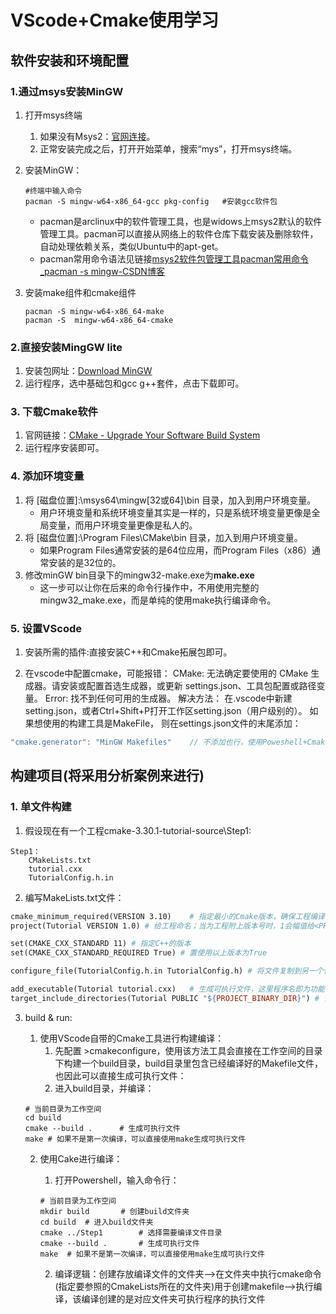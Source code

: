 # VScode+Cmake使用学习

## 软件安装和环境配置

### 1.通过msys安装MinGW

 1. 打开msys终端

     1. 如果没有Msys2：[官网连接](https://www.msys2.org/)。
     2. 正常安装完成之后，打开开始菜单，搜索“mys”，打开msys终端。

 2. 安装MinGW：

    ```shell
    #终端中输入命令
    pacman -S mingw-w64-x86_64-gcc pkg-config	#安装gcc软件包
    ```

    - pacman是arclinux中的软件管理工具，也是widows上msys2默认的软件管理工具。pacman可以直接从网络上的软件仓库下载安装及删除软件，自动处理依赖关系，类似Ubuntu中的apt-get。
    - pacman常用命令语法见链接[msys2软件包管理工具pacman常用命令_pacman -s mingw-CSDN博客](https://blog.csdn.net/hustlei/article/details/86687621)

 3. 安装make组件和cmake组件

    ```shell
    pacman -S mingw-w64-x86_64-make
    pacman -S  mingw-w64-x86_64-cmake
    ```

### 2.直接安装MingGW lite

1. 安装包网址：[Download MinGW](https://sourceforge.net/projects/mingw/files/latest/download)
2. 运行程序，选中基础包和gcc g++套件，点击下载即可。

### 3. 下载Cmake软件

1. 官网链接：[CMake - Upgrade Your Software Build System](https://cmake.org/)
2. 运行程序安装即可。

### 4. 添加环境变量

1. 将 [磁盘位置]:\msys64\mingw[32或64]\bin 目录，加入到用户环境变量。
   - 用户环境变量和系统环境变量其实是一样的，只是系统环境变量更像是全局变量，而用户环境变量更像是私人的。
2. 将 [磁盘位置]:\Program Files\CMake\bin 目录，加入到用户环境变量。
   - 如果Program Files通常安装的是64位应用，而Program Files（x86）通常安装的是32位的。
3. 修改minGW bin目录下的mingw32-make.exe为**make.exe**
   - 这一步可以让你在后来的命令行操作中，不用使用完整的mingw32_make.exe，而是单纯的使用make执行编译命令。

### 5. 设置VScode

1. 安装所需的插件:直接安装C++和Cmake拓展包即可。

2. 在vscode中配置cmake，可能报错：
   CMake: 无法确定要使用的 CMake 生成器。请安装或配置首选生成器，或更新 settings.json、工具包配置或路径变量。 Error: 找不到任何可用的生成器。
   解决方法：
   在.vscode中新建setting.json，或者Ctrl+Shift+P打开工作区setting.json（用户级别的）。
   如果想使用的构建工具是MakeFile， 则在settings.json文件的末尾添加：

```javascript
"cmake.generator": "MinGW Makefiles"	// 不添加也行，使用Poweshell+Cmake或Cmake GUI也可解决，后面有讲解
```

## 构建项目(将采用分析案例来进行)

### 1. 单文件构建

1. 假设现在有一个工程cmake-3.30.1-tutorial-source\Step1:

```shell
Step1：
    CMakeLists.txt
    tutorial.cxx
    TutorialConfig.h.in
```

2. 编写MakeLists.txt文件：

```makefile
cmake_minimum_required(VERSION 3.10)	# 指定最小的Cmake版本，确保工程编译的兼容性
project(Tutorial VERSION 1.0) # 给工程命名；当为工程附上版本号时，1会幅值给<PROJECT-NAME>_VERSION_MAJOR，0会幅值给<PROJECT-NAME>_VERSION_MINOR

set(CMAKE_CXX_STANDARD 11) # 指定C++的版本
set(CMAKE_CXX_STANDARD_REQUIRED True) # 置使用以上版本为True

configure_file(TutorialConfig.h.in TutorialConfig.h) # 将文件复制到另一个位置并修改其内容

add_executable(Tutorial tutorial.cxx)	# 生成可执行文件，这里程序名即为功能名
target_include_directories(Tutorial PUBLIC "${PROJECT_BINARY_DIR}") # 该命令可以指定目标（exe或者so文件）需要包含的头文件路径。在此处${PROJECT_BINARY_DIR}是指build路径，因为我们上面的TutorialConfig.h生成在build路径下
```

3. build  & run:

   1. 使用VScode自带的Cmake工具进行构建编译：
      1. 先配置 >cmakeconfigure，使用该方法工具会直接在工作空间的目录下构建一个build目录，build目录里包含已经编译好的Makefile文件，也因此可以直接生成可执行文件：
      2. 进入build目录，并编译：

   ```shell
   # 当前目录为工作空间
   cd build
   cmake --build .		# 生成可执行文件
   make	# 如果不是第一次编译，可以直接使用make生成可执行文件
   ```

   2. 使用Cake进行编译：

      1. 打开Powershell，输入命令行：

      ```shell
      # 当前目录为工作空间
      mkdir build		# 创建build文件夹
      cd build	# 进入build文件夹
      cmake ../Step1		# 选择需要编译文件目录
      cmake --build .		# 生成可执行文件
      make	# 如果不是第一次编译，可以直接使用make生成可执行文件
      ```
      
      2. 编译逻辑：创建存放编译文件的文件夹-->在文件夹中执行cmake命令(指定要参照的CmakeLists所在的文件夹)用于创建makefile-->执行编译，该编译创建的是对应文件夹可执行程序的执行文件
